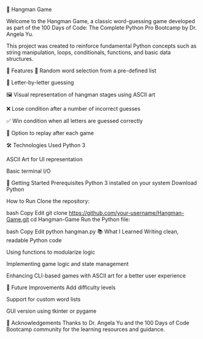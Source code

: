 🎯 Hangman Game

Welcome to the Hangman Game, a classic word-guessing game developed as part of the 100 Days of Code: The Complete Python Pro Bootcamp by Dr. Angela Yu.

This project was created to reinforce fundamental Python concepts such as string manipulation, loops, conditionals, functions, and basic data structures.

📌 Features
🧠 Random word selection from a pre-defined list

🔡 Letter-by-letter guessing

🖼️ Visual representation of hangman stages using ASCII art

❌ Lose condition after a number of incorrect guesses

✅ Win condition when all letters are guessed correctly

🔁 Option to replay after each game

🛠 Technologies Used
Python 3

ASCII Art for UI representation

Basic terminal I/O

🚀 Getting Started
Prerequisites
Python 3 installed on your system
Download Python

How to Run
Clone the repository:

bash
Copy
Edit
git clone https://github.com/your-username/Hangman-Game.git
cd Hangman-Game
Run the Python file:

bash
Copy
Edit
python hangman.py
📚 What I Learned
Writing clean, readable Python code

Using functions to modularize logic

Implementing game logic and state management

Enhancing CLI-based games with ASCII art for a better user experience

🧠 Future Improvements
Add difficulty levels

Support for custom word lists

GUI version using tkinter or pygame

🙌 Acknowledgements
Thanks to Dr. Angela Yu and the 100 Days of Code Bootcamp community for the learning resources and guidance.

